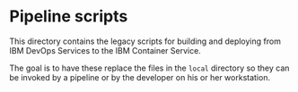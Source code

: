 # Pipeline scripts
This directory contains the legacy scripts for building and deploying from IBM DevOps Services to the IBM Container Service.

The goal is to have these replace the files in the `local` directory so they can be invoked by a pipeline or by the developer on his or her workstation.
